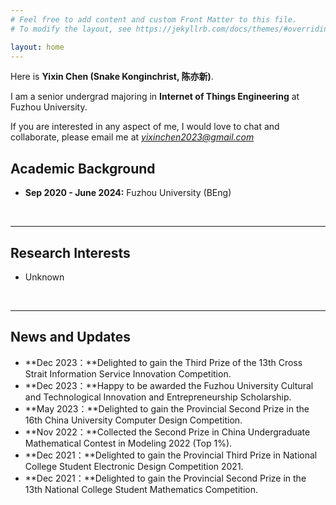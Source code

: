 ```yaml
---
# Feel free to add content and custom Front Matter to this file.
# To modify the layout, see https://jekyllrb.com/docs/themes/#overriding-theme-defaults

layout: home
---
```


Here is **Yixin Chen (Snake Konginchrist, 陈亦新)**.

I am a senior undergrad majoring in **Internet of Things Engineering** at Fuzhou University.

If you are interested in any aspect of me, I would love to chat and collaborate, please email me at *yixinchen2023@gmail.com*

## Academic Background

- **Sep 2020 - June 2024:** Fuzhou University (BEng)

<br>

---

## Research Interests

- Unknown

<br>

---

## News and Updates

- **Dec 2023：**Delighted to gain the Third Prize of the 13th Cross Strait Information Service Innovation Competition.
- **Dec 2023：**Happy to be awarded the Fuzhou University Cultural and Technological Innovation and Entrepreneurship Scholarship.
- **May 2023：**Delighted to gain the Provincial Second Prize in the 16th China University Computer Design Competition.
- **Nov 2022：**Collected the Second Prize in China Undergraduate Mathematical Contest in Modeling 2022 (Top 1%).
- **Dec 2021：**Delighted to gain the Provincial Third Prize in National College Student Electronic Design Competition 2021.
- **Dec 2021：**Delighted to gain the Provincial Second Prize in the 13th National College Student Mathematics Competition.
